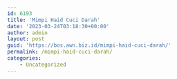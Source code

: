 ```yaml
---
id: 6193
title: 'Mimpi Haid Cuci Darah'
date: '2023-03-24T03:18:30+00:00'
author: admin
layout: post
guid: 'https://bos.awn.biz.id/mimpi-haid-cuci-darah/'
permalink: /mimpi-haid-cuci-darah/
categories:
    - Uncategorized
---
```


